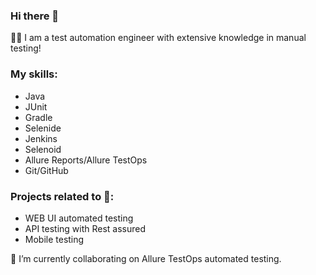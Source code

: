 ### Hi there 👋
:woman_technologist: I am a test automation engineer with extensive knowledge in manual testing! 

### My skills:

*  Java
*  JUnit
*  Gradle
*  Selenide
*  Jenkins
*  Selenoid
*  Allure Reports/Allure TestOps
*  Git/GitHub

### Projects related to :rocket::
* WEB UI automated testing
* API testing with Rest assured
* Mobile testing

🌱 I’m currently collaborating on Allure TestOps automated testing.

<!--
**rocketby/rocketby** is a ✨ _special_ ✨ repository because its `README.md` (this file) appears on your GitHub profile.

Here are some ideas to get you started:

- 🔭 I’m currently working on ...
- 🌱 I’m currently learning ...
- 👯 I’m looking to collaborate on ...
- 🤔 I’m looking for help with ...
- 💬 Ask me about ...
- 📫 How to reach me: ...
- 😄 Pronouns: ...
- ⚡ Fun fact: ...
-->
